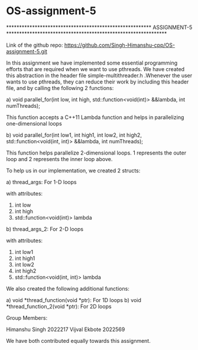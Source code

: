 # OS-assignment-5

******************************************************** ASSIGNMENT-5 **************************************************************

Link of the github repo: https://github.com/Singh-Himanshu-cpp/OS-assignment-5.git 

In this assignment we have implemented some essential programming efforts that are required when we want to use pthreads.
We have created this abstraction in the header file simple-multithreader.h .Whenever the user wants to use pthreads, they can 
reduce their work by including this header file, and by calling the following 2 functions:

a) void parallel_for(int low, int high, std::function<void(int)> &&lambda, int numThreads);

This function accepts a C++11 Lambda function and helps in parallelizing one-dimensional loops


b) void parallel_for(int low1, int high1, int low2, int high2, std::function<void(int, int)> &&lambda, int numThreads);

This function helps parallelize 2-dimensional loops. 1 represents the outer loop and 2 represents the inner loop above. 


To help us in our implementation, we created 2 structs:

a) thread_args:   For 1-D loops

with attributes:
1) int low
2) int high
3) std::function<void(int)> lambda

b) thread_args_2:     For 2-D loops

with attributes:
1) int low1
2) int high1
3) int low2
4) int high2
5) std::function<void(int, int)> lambda


We also created the following additional functions:

a) void *thread_function(void *ptr):   For 1D loops
b) void *thread_function_2(void *ptr):   For 2D loops


Group Members:

Himanshu Singh         2022217
Vijval Ekbote          2022569

We have both contributed equally towards this assignment.
